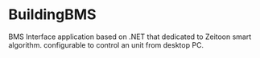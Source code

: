 # BuildingBMS
BMS Interface application based on .NET that dedicated to Zeitoon smart algorithm.
configurable to control an unit from desktop PC.
